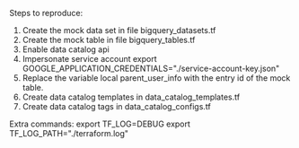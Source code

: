Steps to reproduce:
1) Create the mock data set in file bigquery_datasets.tf
2) Create the mock table in file bigquery_tables.tf
3) Enable data catalog api
4) Impersonate service account
    export GOOGLE_APPLICATION_CREDENTIALS="./service-account-key.json"  
5) Replace the variable local parent_user_info with the entry id of the mock table.
6) Create data catalog templates in data_catalog_templates.tf
7) Create data catalog tags in data_catalog_configs.tf

Extra commands:
export TF_LOG=DEBUG
export TF_LOG_PATH="./terraform.log"